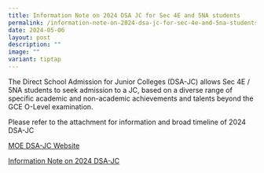 ```yaml
---
title: Information Note on 2024 DSA JC for Sec 4E and 5NA students
permalink: /information-note-on-2024-dsa-jc-for-sec-4e-and-5na-students/
date: 2024-05-06
layout: post
description: ""
image: ""
variant: tiptap
---
```

<p>The Direct School Admission for Junior Colleges (DSA-JC) allows Sec 4E
/ 5NA students to seek admission to a JC, based on a diverse range of specific
academic and non-academic achievements and talents beyond the GCE O-Level
examination.</p>
<p></p>
<p>Please refer to the attachment for information and broad timeline of 2024
DSA-JC</p>
<p></p>
<p><a href="www.moe.gov.sg/dsa-jc" rel="noopener noreferrer nofollow" target="_blank">MOE DSA-JC Website</a>
</p>
<p></p>
<p><a href="/files/Information_Note_on_2024_DSA_JC.pdf" rel="noopener noreferrer nofollow" target="_blank">Information Note on 2024 DSA-JC</a>
</p>